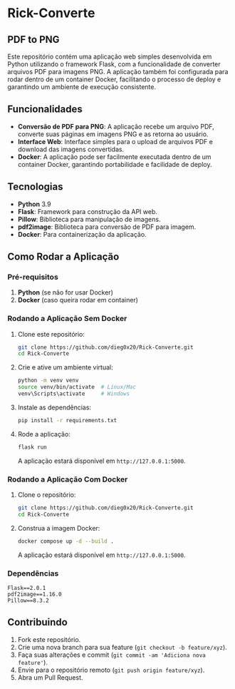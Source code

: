 # Rick-Converte 
## PDF to PNG

Este repositório contém uma aplicação web simples desenvolvida em Python utilizando o framework Flask, com a funcionalidade de converter arquivos PDF para imagens PNG. A aplicação também foi configurada para rodar dentro de um container Docker, facilitando o processo de deploy e garantindo um ambiente de execução consistente.

## Funcionalidades

- **Conversão de PDF para PNG**: A aplicação recebe um arquivo PDF, converte suas páginas em imagens PNG e as retorna ao usuário.
- **Interface Web**: Interface simples para o upload de arquivos PDF e download das imagens convertidas.
- **Docker**: A aplicação pode ser facilmente executada dentro de um container Docker, garantindo portabilidade e facilidade de deploy.

## Tecnologias

- **Python** 3.9
- **Flask**: Framework para construção da API web.
- **Pillow**: Biblioteca para manipulação de imagens.
- **pdf2image**: Biblioteca para conversão de PDF para imagem.
- **Docker**: Para containerização da aplicação.

## Como Rodar a Aplicação

### Pré-requisitos

1. **Python** (se não for usar Docker)
2. **Docker** (caso queira rodar em container)

### Rodando a Aplicação Sem Docker

1. Clone este repositório:

   ```bash
   git clone https://github.com/dieg0x20/Rick-Converte.git
   cd Rick-Converte
   ```

2. Crie e ative um ambiente virtual:

   ```bash
   python -m venv venv
   source venv/bin/activate  # Linux/Mac
   venv\Scripts\activate     # Windows
   ```

3. Instale as dependências:

   ```bash
   pip install -r requirements.txt
   ```

4. Rode a aplicação:

   ```bash
   flask run
   ```

   A aplicação estará disponível em `http://127.0.0.1:5000`.

### Rodando a Aplicação Com Docker

1. Clone o repositório:

   ```bash
   git clone https://github.com/dieg0x20/Rick-Converte.git
   cd Rick-Converte

2. Construa a imagem Docker:

   ```bash
   docker compose up -d --build .
   ```
   A aplicação estará disponível em `http://127.0.0.1:5000`.

### Dependências

```plaintext
Flask==2.0.1
pdf2image==1.16.0
Pillow==8.3.2
```

## Contribuindo

1. Fork este repositório.
2. Crie uma nova branch para sua feature (`git checkout -b feature/xyz`).
3. Faça suas alterações e commit (`git commit -am 'Adiciona nova feature'`).
4. Envie para o repositório remoto (`git push origin feature/xyz`).
5. Abra um Pull Request.
